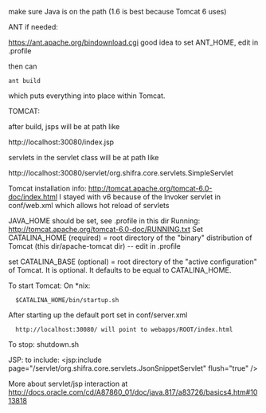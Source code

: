 make sure Java is on the path (1.6 is best because Tomcat 6 uses)




ANT if needed:

https://ant.apache.org/bindownload.cgi
good idea to set ANT_HOME, edit in .profile

then can

    ant build

which puts everything into place within Tomcat.


TOMCAT:

after build, jsps will be at path like

http://localhost:30080/index.jsp

servlets in the servlet class will be at path like

http://localhost:30080/servlet/org.shifra.core.servlets.SimpleServlet

Tomcat installation info: http://tomcat.apache.org/tomcat-6.0-doc/index.html
I stayed with v6 because of the Invoker servlet in conf/web.xml which allows hot reload of servlets

 JAVA_HOME should be set, see .profile in this dir
Running:
http://tomcat.apache.org/tomcat-6.0-doc/RUNNING.txt
Set CATALINA_HOME (required) =
root directory of the "binary" distribution of Tomcat (this dir/apache-tomcat dir) -- edit in .profile

set CATALINA_BASE (optional) = root
directory of the "active configuration" of Tomcat. It is optional. It
defaults to be equal to CATALINA_HOME.

To start Tomcat:
  On *nix:

      $CATALINA_HOME/bin/startup.sh

After starting up the default port set in conf/server.xml

      http://localhost:30080/ will point to webapps/ROOT/index.html

To stop:
    shutdown.sh

JSP:
to include:
<jsp:include page="/servlet/org.shifra.core.servlets.JsonSnippetServlet" flush="true" />

More about servlet/jsp interaction at
http://docs.oracle.com/cd/A87860_01/doc/java.817/a83726/basics4.htm#1013818
